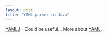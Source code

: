 ```yaml
---
layout: post
title: "YAML parser in Java"
---
```




<a href="http://helide.com/g/yaml/">YAMLJ</a> - Could be useful... More about <a href="http://www.yaml.org/">YAML</a>.


